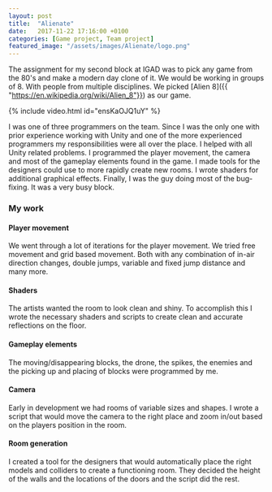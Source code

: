 ```yaml
---
layout: post
title:  "Alienate"
date:   2017-11-22 17:16:00 +0100
categories: [Game project, Team project]
featured_image: "/assets/images/Alienate/logo.png"
---
```


The assignment for my second block at IGAD was to pick any game from the 80's and make a modern day clone of it. We would be working in groups of 8. With people from multiple disciplines. We picked [Alien 8]({{ "https://en.wikipedia.org/wiki/Alien_8"}}) as our game.

<!--more-->

{% include video.html id="ensKaOJQ1uY" %}

I was one of three programmers on the team. Since I was the only one with prior experience working with Unity and one of the more experienced programmers my responsibilities were all over the place. I helped with all Unity related problems. I programmed the player movement, the camera and most of the gameplay elements found in the game. I made tools for the designers could use to more rapidly create new rooms. I wrote shaders for additional graphical effects. Finally, I was the guy doing most of the bug-fixing. It was a very busy block.
<h3>My work</h3>
<h4>Player movement</h4>
We went through a lot of iterations for the player movement. We tried free movement and grid based movement. Both with any combination of in-air direction changes, double jumps, variable and fixed jump distance and many more.
<h4>Shaders</h4>
The artists wanted the room to look clean and shiny. To accomplish this I wrote the necessary shaders and scripts to create clean and accurate reflections on the floor.
<h4>Gameplay elements</h4>
The moving/disappearing blocks, the drone, the spikes, the enemies and the picking up and placing of blocks were programmed by me.
<h4>Camera</h4>
Early in development we had rooms of variable sizes and shapes. I wrote a script that would move the camera to the right place and zoom in/out based on the players position in the room.
<h4>Room generation</h4>
I created a tool for the designers that would automatically place the right models and colliders to create a functioning room. They decided the height of the walls and the locations of the doors and the script did the rest.
